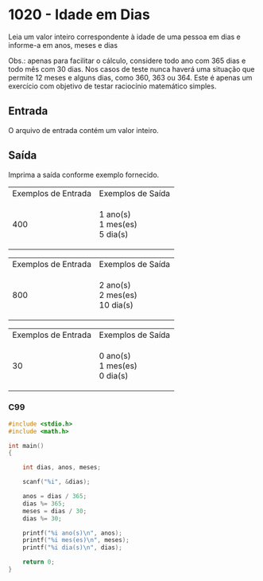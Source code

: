 <html>
<body style="padding: 10px 0px;">
    <div class="header">
<h1>1020 - Idade em Dias</h1>
        <div class="problem">
            <div class="description">
                <p>
                Leia um valor inteiro correspondente à idade de uma pessoa em dias e informe-a em anos, meses e dias</p>
                <p>
                Obs.: apenas para facilitar o cálculo, considere todo ano com 365 dias e todo mês com 30 dias. Nos casos de teste nunca haverá uma situação que permite 12 meses e alguns dias, como 360, 363 ou 364. Este é apenas um exercício com objetivo de testar raciocínio matemático simples.</p>
                </div>
            </div>
            <h2>Entrada</h2>
            <div class="input">
                <p>
                    O arquivo de entrada contém um valor inteiro.</p>
            </div>
            <h2>Saída</h2>
            <div class="output">
                <p>
                    Imprima a saída conforme exemplo fornecido.</p>
            </div>
            <div class="both"></div>
            <table>
                <tbody>
                    <tr>
                        <td>Exemplos de Entrada</td>
                        <td>Exemplos de Saída</td>
                    </tr>
                    <tr>
                        <td class="division">
                            <p>
                                400</p>
                            </p>
                        </td>
                        <td>
                            <p>
                                1 ano(s)<br />
                                1 mes(es)<br />
                                5 dia(s)</p>
                            </p>
                        </td>
                    </tr>
                </tbody>
            </table>
            <table>
                <tbody>
                    <tr>
                        <td>Exemplos de Entrada</td>
                        <td>Exemplos de Saída</td>
                    </tr>
                    <tr>
                        <td class="division">
                            <p>
                                800</p>
                            </p>
                        </td>
                        <td>
                            <p>
                                2 ano(s)<br />
                                2 mes(es)<br />
                                10 dia(s)</p>
                            </p>
                        </td>
                    </tr>
                </tbody>
            </table>
            <table>
                <tbody>
                    <tr>
                        <td>Exemplos de Entrada</td>
                        <td>Exemplos de Saída</td>
                    </tr>
                    <tr>
                        <td class="division">
                            <p>
                                30</p>
                            </p>
                        </td>
                        <td>
                            <p>
                                0 ano(s)<br />
                                1 mes(es)<br />
                                0 dia(s)</p>
                            </p>
                        </td>
                    </tr>
                </tbody>
            </table>
        </div>
    </div>
</body>
</html>

### C99

```c
#include <stdio.h>
#include <math.h>

int main()
{

    int dias, anos, meses;

    scanf("%i", &dias);

    anos = dias / 365;
    dias %= 365;
    meses = dias / 30;
    dias %= 30;

    printf("%i ano(s)\n", anos);
    printf("%i mes(es)\n", meses);
    printf("%i dia(s)\n", dias);

    return 0;
}
```
